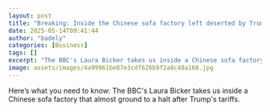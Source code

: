 ```yaml
---
layout: post
title: "Breaking: Inside the Chinese sofa factory left deserted by Trump tariffs"
date: 2025-05-14T09:41:44
author: "badely"
categories: [Business]
tags: []
excerpt: "The BBC's Laura Bicker takes us inside a Chinese sofa factory that almost ground to a halt after Trump's tariffs."
image: assets/images/4a99961be87e3cdf626b9f2a8c48a166.jpg
---
```


Here’s what you need to know: The BBC's Laura Bicker takes us inside a Chinese sofa factory that almost ground to a halt after Trump's tariffs.

